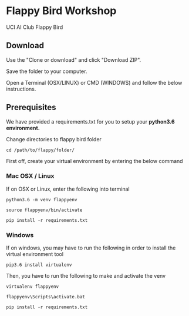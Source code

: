 # Flappy Bird Workshop
UCI AI Club Flappy Bird  

## Download

Use the "Clone or download" and click "Download ZIP".

Save the folder to your computer.

Open a Terminal (OSX/LINUX) or CMD (WINDOWS) and follow the below instructions.

## Prerequisites

We have provided a requirements.txt for you to setup your **python3.6 environment.**

Change directories to flappy bird folder
```
cd /path/to/flappy/folder/
```

First off, create your virtual environment by entering the below command

### Mac OSX / Linux

If on OSX or Linux, enter the following into terminal
```
python3.6 -m venv flappyenv

source flappyenv/bin/activate

pip install -r requirements.txt
```

### Windows

If on windows, you may have to run the following in order to install the virtual environment tool

```
pip3.6 install virtualenv
```

Then, you have to run the following to make and activate the venv
```
virtualenv flappyenv

flappyenv\Scripts\activate.bat

pip install -r requirements.txt

```


